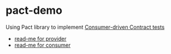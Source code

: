 # pact-demo
Using Pact library to implement [Consumer-driven Contract tests](https://microservices.io/patterns/testing/consumer-side-contract-test.html)

- [read-me for provider](./order-service/README.md)
- [read-me for consumer](./consumer-service/README.md)
